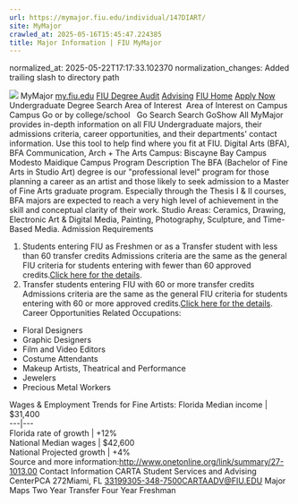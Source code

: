```yaml
---
url: https://mymajor.fiu.edu/individual/147DIART/
site: MyMajor
crawled_at: 2025-05-16T15:45:47.224385
title: Major Information | FIU MyMajor
---
```

normalized_at: 2025-05-22T17:17:33.102370
normalization_changes: Added trailing slash to directory path

![](https://mymajor.fiu.edu/assets/logo-T4VPR2BI.png)
MyMajor
[my.fiu.edu](https://my.fiu.edu/)
[FIU Degree Audit](https://dasa.fiu.edu/all-departments/advising/panther-success-hub/panther-degree-audit/)
[Advising](https://advising.fiu.edu)
[FIU Home](https://www.fiu.edu/)
[Apply Now](https://admissions.fiu.edu/)
Undergraduate Degree Search
Area of Interest
​
Area of Interest
on
Campus
​
Campus
Go
or by college/school
​
​
Go
Search
Search
GoShow All
MyMajor provides in-depth information on all FIU Undergraduate majors, their admissions criteria, career opportunities, and their departments' contact information. Use this tool to help find where you fit at FIU.
Digital Arts (BFA),
BFA
Communication, Arch + The Arts
Campus:
Biscayne Bay Campus
Modesto Maidique Campus
Program Description
The BFA (Bachelor of Fine Arts in Studio Art) degree is our "professional level" program for those planning a career as an artist and those likely to seek admission to a Master of Fine Arts graduate program. Especially through the Thesis I & II courses, BFA majors are expected to reach a very high level of achievement in the skill and conceptual clarity of their work. Studio Areas: Ceramics, Drawing, Electronic Art & Digital Media, Painting, Photography, Sculpture, and Time-Based Media.
Admission Requirements
1. Students entering FIU as Freshmen or as a Transfer student with less than 60 transfer credits
Admissions criteria are the same as the general FIU criteria for students entering with fewer than 60 approved credits.[Click here for the details](http://admissions.fiu.edu/apply/freshman/).
2. Transfer students entering FIU with 60 or more transfer credits
Admissions criteria are the same as the general FIU criteria for students entering with 60 or more approved credits.[Click here for the details](http://admissions.fiu.edu/apply/transfer/).
Career Opportunities
Related Occupations:
  * Floral Designers
  * Graphic Designers
  * Film and Video Editors
  * Costume Attendants
  * Makeup Artists, Theatrical and Performance
  * Jewelers
  * Precious Metal Workers


Wages & Employment Trends for Fine Artists:
Florida Median income | $31,400  
---|---  
Florida rate of growth | +12%  
National Median wages | $42,600  
National Projected growth | +4%  
Source and more information:<http://www.onetonline.org/link/summary/27-1013.00>
Contact Information
CARTA Student Services and Advising CenterPCA 272Miami, FL 33199305-348-7500CARTAADV@FIU.EDU
Major Maps
Two Year Transfer
Four Year Freshman
